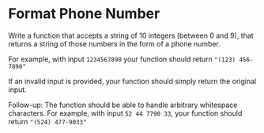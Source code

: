 # Format Phone Number

Write a function that accepts a string of 10 integers (between 0 and 9), that returns a string of those numbers in the form of a phone number.

For example, with input `1234567890` your function should return `"(123) 456-7890"`

If an invalid input is provided, your function should simply return the original input.

Follow-up: The function should be able to handle arbitrary whitespace characters. For example, with input `52 44 7790 33`, your function should return `"(524) 477-9033"`

